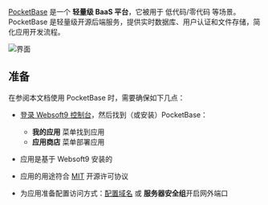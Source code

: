 [PocketBase](https://pocketbase.io) 是一个 **轻量级 BaaS 平台**，它被用于 低代码/零代码  等场景。PocketBase 是轻量级开源后端服务，提供实时数据库、用户认证和文件存储，简化应用开发流程。


![界面](https://libs.websoft9.com/Websoft9/DocsPicture/zh/pocketbase/pocketbase-gui-websoft9.png)


## 准备

在参阅本文档使用 PocketBase 时，需要确保如下几点：

- [登录 Websoft9 控制台](./login-console)，然后找到（或安装）PocketBase：
  - **我的应用** 菜单找到应用 
  - **应用商店** 菜单部署应用

- 应用是基于 Websoft9 安装的


- 应用的用途符合 [MIT](https://opensource.org/licenses/MIT) 开源许可协议


- 为应用准备配置访问方式：[配置域名](./domain-set) 或 **服务器安全组**开启网外端口